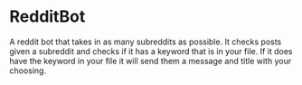 # RedditBot

A reddit bot that takes in as many subreddits as possible. It checks posts given a subreddit and checks if it has a keyword that is in your file. 
If it does have the keyword in your file it will send them a message and title with your choosing.

